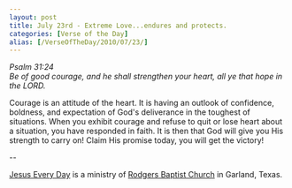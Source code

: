 ```yaml
---
layout: post
title: July 23rd - Extreme Love...endures and protects.
categories: [Verse of the Day]
alias: [/VerseOfTheDay/2010/07/23/]
---
```


_Psalm 31:24  
Be of good courage, and he shall strengthen your heart, all ye that
hope in the LORD._

Courage is an attitude of the heart. It is having an outlook of
confidence, boldness, and expectation of God's deliverance in the
toughest of situations. When you exhibit courage and refuse to quit
or lose heart about a situation, you have responded in faith. It is
then that God will give you His strength to carry on! Claim His
promise today, you will get the victory!

 --

<a href=http://jesuseveryday.net>Jesus Every Day</a> is a ministry of <a href=http://rodgersbaptist.net>Rodgers Baptist Church</a> in Garland, Texas.
